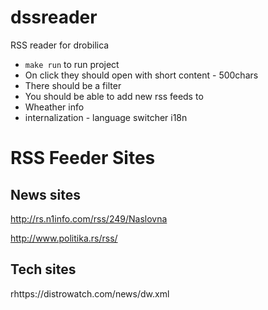 # dssreader
RSS reader for drobilica

- `make run` to run project
- On click they should open with short content - 500chars
- There should be a filter
- You should be able to add new rss feeds to
- Wheather info
- internalization - language switcher i18n


# RSS Feeder Sites
## News sites

http://rs.n1info.com/rss/249/Naslovna

http://www.politika.rs/rss/

## Tech sites
rhttps://distrowatch.com/news/dw.xml
